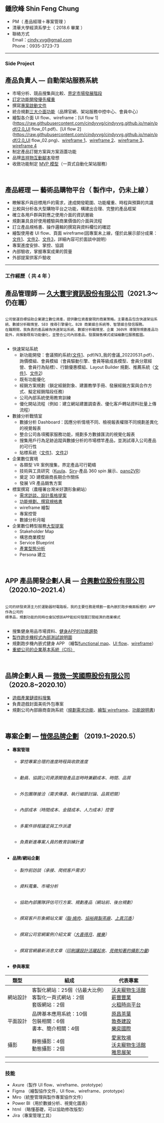 ## 鍾欣峰 Shin Feng Chung

* PM（ 產品經理＋專案管理 ）
* 清華大學經濟系學士（ 2018.6 畢業 ）
* 聯絡方式<br>
  Email：cindy.vvg@gmail.com<br>
  Phone：0935-3723-73


---
### Side Project
## 產品負責人 — 自動架站服務系統
   - 市場分析、競品搜集與比較、[界定市場發展階段](https://raw.githubusercontent.com/cindyvvg/cindyvvg.github.io/main/pdf/2.0_產品階段目標用戶.png)
   - [訂定功能開發優先權重](https://raw.githubusercontent.com/cindyvvg/cindyvvg.github.io/main/pdf/2.0_Features&Priority_產品主功能與優先排序.png)
   - 撰寫[專案啟動文件](https://raw.githubusercontent.com/cindyvvg/cindyvvg.github.io/main/pdf/2.0_專案啟動文件.png)
   - 統合規劃[三大介面功能](https://raw.githubusercontent.com/cindyvvg/cindyvvg.github.io/main/pdf/2.0_資訊架構文件.png)（品牌官網、架站服務中控中心、會員中心）
   - 繪製各介面 UI flow、wireframe：[UI flow 1](https://raw.githubusercontent.com/cindyvvg/cindyvvg.github.io/main/pdf/2.0_UI flow_01.pdf)、[UI flow 2](https://raw.githubusercontent.com/cindyvvg/cindyvvg.github.io/main/pdf/2.0_UI flow_02.png)、[wireframe 1](https://raw.githubusercontent.com/cindyvvg/cindyvvg.github.io/main/pdf/2.0_wireframe_01.png)、[wireframe 2](https://raw.githubusercontent.com/cindyvvg/cindyvvg.github.io/main/pdf/2.0_wireframe_02.png)、[wireframe 3](https://raw.githubusercontent.com/cindyvvg/cindyvvg.github.io/main/pdf/2.0_wireframe_03.png)、[wireframe 4](https://raw.githubusercontent.com/cindyvvg/cindyvvg.github.io/main/pdf/2.0_wireframe_04.png)
   - 制定產品訂閱方案與方案涵蓋功能
   - 品牌[吉祥物互動腳本](https://raw.githubusercontent.com/cindyvvg/cindyvvg.github.io/main/pdf/2.0_吉祥物互動腳本.png)發想
   - 收斂功能制定 [MVP 模型](https://raw.githubusercontent.com/cindyvvg/cindyvvg.github.io/main/pdf/2.0_架站服務主線_MVP.png)（一頁式自動化架站服務）
     
&emsp;

 ## 產品經理 — 藝術品購物平台（ 製作中，仍未上線 ）
   - 瞭解客戶與目標用戶的需求，達成開發範圍、功能權重、時程與預算的共識
   - 比較與分析各大型購物平台之功能，構建出合理、完整的產品框架
   - 確立各用戶群與對應之使用介面的資訊層級
   - 規劃兼具良好使用體驗與商業價值的介面與流程
   - 訂立產品規格書、操作邏輯的撰寫與資料欄位的確認
   - 繪製使用者 UI flow、頁面 wireframe(因專案未上線，僅於此展示部分成果：[文件1](https://raw.githubusercontent.com/cindyvvg/cindyvvg.github.io/main/pdf/uiflow_01.pdf)、[文件2](https://raw.githubusercontent.com/cindyvvg/cindyvvg.github.io/main/pdf/uiflow_02.pdf)、[文件3](https://raw.githubusercontent.com/cindyvvg/cindyvvg.github.io/main/pdf/wireframe_01.pdf)，詳細內容可於面談中說明）
   - 專案進度安排、掌控、協調
   - 內部驗收，掌握專案成果的質量
   - 外部提案供客戶驗收

---
### 工作經歷（ 共 4 年 ）
## 產品管理師 — [久大寰宇資訊股份有限公司](https://www.isb.com.tw/)（2021.3～仍在職）
    
  ```
    
  公司營運目標協助企業建立數位資產，提供數位資產變現的商業策略。主要產品包含快速架站系統、數據分析戰情室、SEO 搜尋引擎優化、B2B 商業媒合系統等、智慧媒合發信服務。
  在職期間，我負責的產品線為快速架站系統、數據分析戰情室、企業 360VR 導覽除規劃產品功能外，尚推動既有功能優化，並整合公司內部產品，發展銷售模式或描繪數位服務藍圖。
    
  ```
  - 快速架站系統
    - 新功能開發：會議預約系統([文件1](https://raw.githubusercontent.com/cindyvvg/cindyvvg.github.io/main/pdf/N3_會議管理_20220620.pdf)、pdf/N3_我的會議_20220531.pdf）、詢價模組、會員模組（會員驅動引擎、會員等級成長模型、會員分眾經營、會員行為貼標）、行銷優惠模組、Layout Builder 規劃、推薦系統（[文件1](https://raw.githubusercontent.com/cindyvvg/cindyvvg.github.io/main/pdf/N3-推薦區塊.png)、[文件2](https://raw.githubusercontent.com/cindyvvg/cindyvvg.github.io/main/pdf/N3-推薦對象.png))
    - 既有功能優化
    - 經銷方案規劃（鎖定經銷對象、建置教學手冊、發展經銷方案與合作方式、擬定經銷階段任務）
    - 公司內部系統使用教育訓練
    - 優化開站流程（例如：建立網站建置調查表、優化客戶轉站資料批量上傳流程）
  - 數據分析戰情室
    - 數據分析 Dashboard：因應分析情境不同、檢視報表權限不同規劃差異化的視覺報表
    - 整合公司各項獨家服務功能，規劃多方數據匯流的視覺化報表
    - 搜集用戶行為足跡追蹤與數據分析的市場標竿產品，並測試導入公司產品的可行性
    - 貼標系統（[文件1](https://raw.githubusercontent.com/cindyvvg/cindyvvg.github.io/main/pdf/N3_貼標系統中控中心.png)、[文件2](https://raw.githubusercontent.com/cindyvvg/cindyvvg.github.io/main/pdf/N3_貼標情境-訪客使用情境.png))
  - 企業數位實境
    - 各類型 VR 案例搜集，界定產品可行範疇
    - 技術與工具研究（[Kuula](https://kuula.co/)、[Sirv](https://sirv.com)-產品 360 spin 展示、[pano2VR](https://ggnome.com/pano2vr/)）
    - 奠定 3D 建模廠商長期合作關係
    - 發展 VR 產品銷售方案
  - 標案撰寫（農糧署台灣米好讚形象網站）
    - [需求訪談、設計風格提案](https://imaginary-poet-e8a.notion.site/821778b44fbd4dc0b1ad55b36461ce88?pvs=4)
    - [功能規劃、撰寫規格書](https://docs.google.com/spreadsheets/d/17736-TTiePrCIg8UZ3ouz-CrVKw7RuI13MN16eJVaaU/edit?usp=sharing)
    - wireframe 繪製
    - 專案控管
    - 數據分析月報
  - 企業數位轉型服務[大型提案](https://raw.githubusercontent.com/cindyvvg/cindyvvg.github.io/main/pdf/B2C數位導客服務簡報.pdf)
    - Stakeholder Map
    - 構思商業模型
    - Service Blueprint
    - [產業型態分析](https://raw.githubusercontent.com/cindyvvg/cindyvvg.github.io/main/pdf/產業型態分析.png)
    - Persona 建立
    
&emsp;


## APP 產品開發企劃人員 — [合興數位股份有限公司](https://www.corestar.com.tw)（2020.10~2021.4）
    
  ```
    
  公司的研發資源主力於運動器材電路板，我的主要任務是規劃一套內嵌於跑步機面板裡的 APP 作為公司的
  標準品，規劃功能的同時也會試想該APP能如何發展訂閱經濟的商業模式
    
  ```
  - 搜集健身用品市場資料、[健身APP的功能趨勢](https://raw.githubusercontent.com/cindyvvg/cindyvvg.github.io/main/pdf/reference_workout_APP.pdf)
  - [製作跑步機程式內部測試說明圖](https://raw.githubusercontent.com/cindyvvg/cindyvvg.github.io/main/pdf/sole_F85_flowchart.pdf)
  - 規劃跑步機內嵌式健身 APP （繪製[functional map](https://raw.githubusercontent.com/cindyvvg/cindyvvg.github.io/main/pdf/standard_funtionalmap.pdf)、[UI flow](https://raw.githubusercontent.com/cindyvvg/cindyvvg.github.io/main/pdf/standard_flowchart.pdf)、[wireframe](https://raw.githubusercontent.com/cindyvvg/cindyvvg.github.io/main/pdf/standard_wireframe.pdf)）
  - [重塑公司的企業基本系統（CIS）](https://raw.githubusercontent.com/cindyvvg/cindyvvg.github.io/main/pdf/corestar_CIS_20210125.pdf)

&emsp;

## 品牌企劃人員 — [微微一笑國際股份有限公司](https://www.twincn.com/item.aspx?no=85114882)（2020.8~2020.10）
  - [遊戲產業鏈資料搜集](https://www.notion.so/787358ff46624c9fb3859502e3092c89)
  - 負責遊戲封面美術外包專案
  - 規劃公司內部廠商查詢系統（[規劃需求功能](https://raw.githubusercontent.com/cindyvvg/cindyvvg.github.io/main/pdf/searchsystem_draft.pdf)、[繪製 wireframe](https://www.notion.so/web_wireframe-9449264cda3b4123bdc2e33031a2a728)、[功能說明書](https://raw.githubusercontent.com/cindyvvg/cindyvvg.github.io/main/pdf/searchsystem_2.pdf))

&emsp;

## 專案企劃 — [愷偲品牌企劃](https://www.cosmo-br.com/works.php) （2019.1~2020.5）

   - #### 專案管理
    
       - ###### 掌控專案合理的進度時程與收款進度
       - ###### 動員、協調公司資源開發產品並時時兼顧成本、時間、品質
       - ###### 外包團隊接洽（需求傳達、執行細節討論、品質把關）
       - ###### 內部成本（時間成本、金錢成本、人力成本）控管
       - ###### 多案件排程議定與工作派遣
       - ###### 負責新進專案人員的教育訓練計畫
     
   - #### 品牌/網站企劃
    
       - ###### 製作前訪談（承接、爬梳客戶需求）
       - ###### 資料蒐集、市場分析
       - ###### 協助內部團隊評估可行方案、規劃產品（網站前、後台規劃）
       - ###### 撰寫客戶形象網站文案（[脂·燒肉](https://www.abura.com.tw)、[協裕興製茶廠](https://www.sybesttea.com.tw)、[上真沉香](https://szwood.tw)）
       - ###### 撰寫公司官網案例介紹文案（[大喜得月](https://www.cosmo-br.com/works_case.php?id=250)、[維樂](https://www.cosmo-br.com/works_case.php?id=256)）
       - ###### 撰寫官網最新消息文章（[印刷讓設計活躍起來](https://www.cosmo-br.com/news_show.php?id=60)、[見微知著的攝影力量](https://www.cosmo-br.com/news_show.php?id=58))
     
   - #### 參與專案


|類型|組成|代表專案|
|---|---|---|
|網站設計|客製化網站：25個（佔最大比例）<br>客製化一頁式網站：2個<br>套版網站：2個|[沃夫寵物生活館](https://www.cosmo-br.com/works_case.php?id=270)<br>[薪豐豐業](https://www.cosmo-br.com/works_case.php?id=290)<br>[火租時尚平台](https://www.ohphire.com)|
|平面設計|品牌基本應用系統：10個<br>包裝相關：6個<br>書本、簡介相關：4個|[原昌茶葉](https://www.cosmo-br.com/works_case.php?id=274)<br>[敦泰建設](https://www.cosmo-br.com/works_case.php?id=277)<br>[樂奕國際](https://www.cosmo-br.com/works_case.php?id=278)|
|攝影|靜態攝影：4個<br>動態攝影：2個|[愛家牧場](https://www.cosmo-br.com/works_case.php?id=271)<br>[沃夫寵物生活館](https://www.cosmo-br.com/works_case.php?id=280)<br>[雅思展架](https://www.cosmo-br.com/works_case.php?id=302)|


---
### 技能

- Axure（製作 UI flow、wireframe、prototype）
- Figma （繪製協作文件，UI flow、wireframe、prototype）
- Miro（統整管理與製作專案協作文件）
- Power BI（用於數據分析、視覺化圖表）
- html （略懂基礎，可以協助修改版型）
- Jira（專案管理工具）

    


